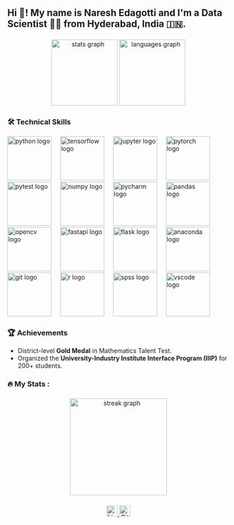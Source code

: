 <h2 align="left">Hi 👋! My name is Naresh Edagotti and I'm a Data Scientist 🧑‍💻 from Hyderabad, India 🇮🇳.</h2>

###

<div align="center">
  <img src="https://github-readme-stats.vercel.app/api?username=Nareshedagotti&hide_title=false&hide_rank=false&show_icons=true&include_all_commits=true&count_private=true&disable_animations=false&title_color=ff0000&text_color=ffffff&bg_color=000000&icon_color=ff0000&locale=en&hide_border=false&order=1" height="150"  alt="stats graph" />
  <img src="https://github-readme-stats.vercel.app/api/top-langs?username=Nareshedagotti&locale=en&hide_title=false&layout=compact&card_width=320&langs_count=5&title_color=ff0000&text_color=ffffff&bg_color=000000&icon_color=ff0000&hide_border=false&order=2" height="150" alt="languages graph" />
</div>


<h3 align="left">🛠️ Technical Skills</h3>

<div align="left">
  <img src="https://cdn.jsdelivr.net/gh/devicons/devicon/icons/python/python-original.svg" height="100" alt="python logo"  />
  <img width="12" />
  <img src="https://cdn.jsdelivr.net/gh/devicons/devicon/icons/tensorflow/tensorflow-original.svg" height="100" alt="tensorflow logo"  />
  <img width="12" />
  <img src="https://cdn.jsdelivr.net/gh/devicons/devicon/icons/jupyter/jupyter-original.svg" height="100" alt="jupyter logo"  />
  <img width="12" />
  <img src="https://cdn.jsdelivr.net/gh/devicons/devicon/icons/pytorch/pytorch-original.svg" height="100" alt="pytorch logo"  />
  <img width="12" />
  <img src="https://cdn.jsdelivr.net/gh/devicons/devicon/icons/pytest/pytest-original-wordmark.svg" height="100" alt="pytest logo"  />
  <img width="12" />
  <img src="https://cdn.jsdelivr.net/gh/devicons/devicon/icons/numpy/numpy-original.svg" height="100" alt="numpy logo"  />
  <img width="12" />
  <img src="https://cdn.jsdelivr.net/gh/devicons/devicon/icons/pycharm/pycharm-original.svg" height="100" alt="pycharm logo"  />
  <img width="12" />
  <img src="https://cdn.jsdelivr.net/gh/devicons/devicon/icons/pandas/pandas-original.svg" height="100" alt="pandas logo"  />
  <img width="12" />
  <img src="https://cdn.jsdelivr.net/gh/devicons/devicon/icons/opencv/opencv-original.svg" height="100" alt="opencv logo"  />
  <img width="12" />
  <img src="https://cdn.jsdelivr.net/gh/devicons/devicon/icons/fastapi/fastapi-original.svg" height="100" alt="fastapi logo"  />
  <img width="12" />
  <img src="https://cdn.jsdelivr.net/gh/devicons/devicon/icons/flask/flask-original.svg" height="100" alt="flask logo"  />
  <img width="12" />
  <img src="https://cdn.jsdelivr.net/gh/devicons/devicon/icons/anaconda/anaconda-original.svg" height="100" alt="anaconda logo"  />
  <img width="12" />
  <img src="https://cdn.jsdelivr.net/gh/devicons/devicon/icons/git/git-original.svg" height="100" alt="git logo"  />
  <img width="12" />
  <img src="https://cdn.jsdelivr.net/gh/devicons/devicon/icons/r/r-original.svg" height="100" alt="r logo"  />
  <img width="12" />
  <img src="https://cdn.jsdelivr.net/gh/devicons/devicon/icons/spss/spss-original.svg" height="100" alt="spss logo"  />
  <img width="12" />
  <img src="https://cdn.jsdelivr.net/gh/devicons/devicon/icons/vscode/vscode-original.svg" height="100" alt="vscode logo"  />
</div>

###

<h3 align="left">🏆 Achievements</h3>

- District-level **Gold Medal** in Mathematics Talent Test.  
- Organized the **University-Industry Institute Interface Program (IIIP)** for 200+ students.  

<h3 align="left">🔥   My Stats :</h3>

###

<div align="center">
  <img src="https://streak-stats.demolab.com?user=Nareshedagotti&locale=en&mode=daily&theme=dark&hide_border=false&border_radius=5&order=3" height="220" alt="streak graph"  />
</div>

###

###

<div align="center">
  <a href="https://www.linkedin.com/in/naresh-edagotti/" target="_blank">
    <img src="https://img.shields.io/static/v1?message=LinkedIn&logo=linkedin&label=&color=0077B5&logoColor=white&labelColor=&style=for-the-badge" height="25" alt="LinkedIn logo" />
  </a>
  <a href="https://github.com/naresh21375019" target="_blank">
    <img src="https://img.shields.io/static/v1?message=GitHub&logo=github&label=&color=181717&logoColor=white&labelColor=&style=for-the-badge" height="25" alt="GitHub logo" />
  </a>
</div>

### 
